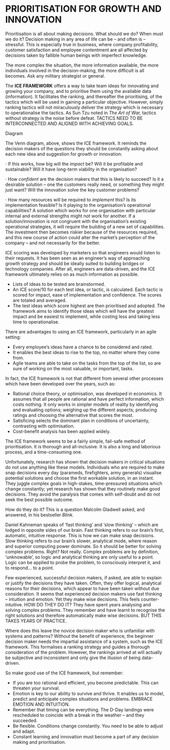 # PRIORITISATION FOR GROWTH AND INNOVATION

 

Prioritisation is all about making decisions. What should we do? When must we do it? Decision making in any area of life can be – and often is – stressful. This is especially true in business, where company profitability, customer satisfaction and employee contentment are all affected by decisions taken by fallible human beings with imperfect knowledge.

The more complex the situation, the more information available, the more individuals involved in the decision-making, the more difficult is all becomes. Ask any military strategist or general.

The **ICE FRAMEWORK** offers a way to take team ideas for innovating and growing your company, and to prioritise them using the available data (information). It facilitates the ranking, and thereafter the prioritising, of the tactics which will be used in gaining a particular objective. However, simply ranking tactics will not miraculously deliver the strategy which is necessary to operationalise the tactics. As Sun Tzu noted in *The Art of War,* tactics without strategy is the noise before defeat. TACTICS NEED TO BE INTERCONNECTED AND ALIGNED WITH ACHIEVING GOALS.

 Diagram 

The Venn diagram, above, shows the ICE framework. It reminds the decision makers of the questions they should be constantly asking about each new idea and suggestion for growth or innovation:

·    If this works, how big will the *impact* be? Will it be profitable and sustainable? Will it have long-term viability in the organisation? 

·    How *confident* are the decision makers that this is likely to succeed? Is it a desirable solution – one the customers really need, or something they might just want? Will the innovation solve the key customer problems?

·    How many resources will be required to *implement* this?  Is its implementation feasible? Is it playing to the organisation’s operational capabilities? A solution which works for one organisation with particular internal and external strengths might not work for another. If a solution/innovation is not congruent with the organisation’s existing operational strategies, it will require the building of a new set of capabilities. The investment then becomes riskier because of the resources required, and this new course of action could alter the market’s perception of the company – and not necessarily for the better. 

ICE scoring was developed by marketers so that engineers would listen to their requests. It has been seen as an engineer’s way of approaching growth strategy and should be ideally suited to building bridges or technology companies. After all, engineers are data-driven, and the ICE framework ultimately relies on as much information as possible. 

- Lists of ideas to be tested are brainstormed.
- An ICE score/10 for each test idea, or tactic, is calculated. Each tactic is scored for impact, ease of implementation and confidence. The scores are totaled and averaged.
- The test ideas which score highest are then prioritised and adopted. The framework aims to identify those ideas which will have the greatest impact and be easiest to implement, while costing less and taking less time to operationalise.

There are advantages to using an ICE framework, particularly in an agile setting:

-  Every employee’s ideas have a chance to be considered and rated.
-  It enables the best ideas to rise to the top, no matter where they come from.
- Agile teams are able to take on the tasks from the top of the list, so are sure of working on the most valuable, or important, tasks.

In fact, the ICE framework is not that different from several other processes which have been developed over the years, such as:

- Rational choice theory, or optimisation, was developed in economics. It assumes that all people are rational and have perfect information, which costs nothing. It only works in simpler models of reality by identifying and evaluating options; weighing up the different aspects; producing ratings and choosing the alternative that scores the most.  
-  Satisficing selects the dominant plan in conditions of uncertainty, contrasting with optimisation.
- Cost-benefit analysis has been applied widely.

 The ICE framework seems to be a fairly simple, fail-safe method of prioritisation. It is thorough and all-inclusive. It is also a long and laborious process, and a time-consuming one.

Unfortunately, research has shown that decision makers in critical situations do not use anything like these models. Individuals who are required to make snap decisions every day (parameds, firefighters, army generals) visualise potential solutions and choose the first workable solution, in an instant.  They juggle complex goals in high-stakes, time-pressured situations which change constantly; yet research has shown that they routinely make good decisions. They avoid the paralysis that comes with self-doubt and do not seek the best possible outcome.

How do they do it? This is a question Malcolm Gladwell asked, and answered, in his bestseller *Blink.* 

Daniel Kahneman speaks of ‘fast thinking’ and ‘slow thinking’ – which are lodged in opposite sides of our brain. Fast thinking refers to our brain’s first, automatic, intuitive response. This is how we can make snap decisions. Slow thinking refers to our brain’s slower, analytical mode, where reason and superior computing power dominate.  So it should be better for solving complex problems. Right? Not really. Complex problems are by definition, ‘unknowable’, so logic and analytical thinking are only useful to a point. Logic can be applied to probe the problem, to consciously interpret it, and to respond… to a point.

Few experienced, successful decision makers, if asked, are able to explain or justify the decisions they have taken. Often, they offer logical, analytical reasons for their decisions, which appear to have been taken without due consideration. It seems that experienced decision makers use fast thinking – intuition and emotion. Yet they make wise decisions. This feels counter-intuitive. HOW DO THEY DO IT? They have spent years analysing and solving complex problems. They remember and have learnt to recognise the right solutions and therefore automatically make wise decisions. BUT THIS TAKES YEARS OF PRACTICE. 

Where does this leave the novice decision maker who is unfamiliar with systems and patterns? Without the benefit of experience, the beginner decision maker needs the impartial assistance of a system, such as the ICE framework. This formalises a ranking strategy and guides a thorough consideration of the problem.  However, the rankings arrived at will actually be subjective and inconsistent and only give the illusion of being data-driven.

So make good use of the ICE framework, but remember:

- If you are too rational and efficient, you become predictable. This can threaten your survival.
- Emotion is key to our ability to survive and thrive. It enables us to model, predict and anticipate complex situations and problems. EMBRACE EMOTION AND INTUITION.
- Remember that timing can be everything. The D-Day landings were rescheduled to coincide with a break in the weather – and they succeeded.
- Be flexible. Conditions change constantly. You need to be able to adjust and adapt.
- Constant learning and innovation must become a part of any decision making and prioritisation.